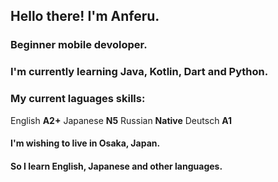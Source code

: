 ## Hello there! I'm Anferu.
### Beginner mobile devoloper.

### I'm currently learning Java, Kotlin, Dart and Python.

### My current laguages skills:
English __A2+__
Japanese __N5__
Russian __Native__
Deutsch __A1__

#### I'm wishing to live in Osaka, Japan.
#### So I learn English, Japanese and other languages.
